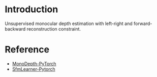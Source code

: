 # Introduction
Unsupervised monocular depth estimation with left-right and forward-backward reconstruction constraint.

# Reference
* [MonoDepth-PyTorch](https://github.com/ClubAI/MonoDepth-PyTorch)
* [SfmLearner-Pytorch](https://github.com/ClementPinard/SfmLearner-Pytorch)